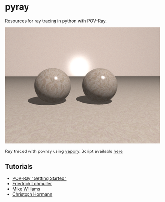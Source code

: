 # pyray
Resources for ray tracing in python with POV-Ray.

![](spheres.png)

Ray traced with povray using [vapory](https://github.com/Zulko/vapory). Script available [here](https://gist.github.com/ronojoy/bd6c15603f7f39c6d10d)

## Tutorials
- [POV-Ray "Getting Started"](http://www.povray.org/documentation/view/3.6.1/13/)
- [Friedrich Lohmuller](http://www.f-lohmueller.de/homepage.htm)
- [Mike Williams](http://www.econym.demon.co.uk/)
- [Christoph Hormann](http://www.imagico.de/raytracing.html)

